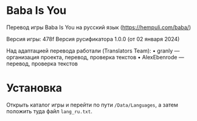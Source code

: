 # Baba Is You
Перевод игры Baba Is You на русский язык (https://hempuli.com/baba/)

Версия игры: 478f
Версия русификатора 1.0.0 (от 02 января 2024)

Над адаптацией перевода работали (Translators Team):
• granly — организация проекта, перевод, проверка текстов
• AlexEbenrode — перевод, проверка текстов

# Установка
Открыть каталог игры и перейти по пути `/Data/Languages`, а затем положить туда файл `lang_ru.txt`.
